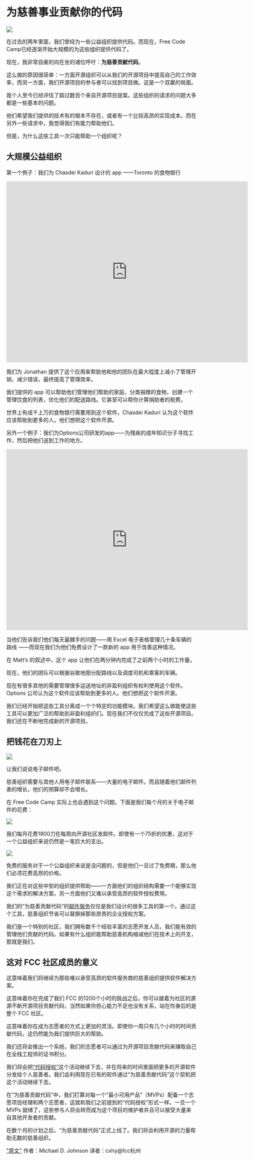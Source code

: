 
# 为慈善事业贡献你的代码
![](http://p1.bqimg.com/567571/0ea48fdce7f013c5.jpg)

在过去的两年里面，我们曾经为一些公益组织提供代码。而现在，Free Code Camp已经逐渐开始大规模的为这些组织提供代码了。

现在，我非常自豪的向在坐的诸位呼吁：**为慈善贡献代码**。

这么做的原因很简单：一方面开源组织可以从我们的开源项目中提高自己的工作效率，而另一方面，我们开源项目的参与者可以找到项目做。这是一个双赢的局面。

我个人至今已经评估了超过数百个来自开源项目提案。这些组织的请求的问题大多都是一些基本的问题。

他们希望我们提供的技术有的根本不存在，或者有一个比较高昂的实现成本。而在另外一些请求中，我觉得我们有能力帮助他们。

但是，为什么这些工具一次只能帮助一个组织呢？

## 大规模公益组织

第一个例子：我们为 Chasdei Kaduri 设计的 app ——Toronto 的食物银行

<iframe width="640" height="480" src="https://www.youtube.com/embed/XUR8E9fy0mE" frameborder="0" allowfullscreen></iframe>

我们为 Jonathan 提供了这个应用来帮助他和他的团队在最大程度上减小了管理开销，减少错误，最终提高了管理效率。

我们提供的 app 可以帮助他们管理他们帮助的家庭，分类捐赠的食物，创建一个管理饮食的列表，优化他们的配送路线。它甚至可以帮你计算捐助者的税费。

世界上有成千上万的食物银行需要用到这个软件。Chasdei Kaduri 认为这个软件应该帮助到更多的人。他们想把这个软件开源。

另外一个例子：我们为Options公司研发的app——为残疾的成年知识分子寻找工作，然后把他们送到工作的地方。

<iframe width="640" height="480" src="https://www.youtube.com/embed/V8B4orj0M7Y" frameborder="0" allowfullscreen></iframe>

当他们告诉我们他们每天最棘手的问题——用 Excel 电子表格管理几十条车辆的路线 ——而现在我们为他们免费设计了一款新的 app 用于改善这种情况。

在 Matt’s 的叙述中，这个 app 让他们在两分钟内完成了之前两个小时的工作量。

现在，他们的团队可以根据谷歌地图分配路线以及调度司机和乘客的车辆。

现在有很多其他的需要管理很多运送地址的非盈利组织有权利使用这个软件。Options 公司认为这个软件应该帮助到更多的人。他们想把这个软件开源。

我们已经开始把这些工具分离成一个个特定的功能模块。我们希望这么做能使这些工具可以更加广泛的帮助到非盈利组织们。现在我们不仅仅完成了这些开源项目。我们还在不断地完成新的开源项目。

## 把钱花在刀刃上

![](http://i1.piimg.com/567571/f890f5cdd68b8e0b.jpg)

让我们说说电子邮件吧。

慈善组织需要与其他人用电子邮件联系——大量的电子邮件。而且随着他们邮件列表的增长，他们的预算却不会增长。

在 Free Code Camp 实际上也会遇到这个问题。下面是我们每个月的关于电子邮件的花费：

![](http://i1.piimg.com/567571/08cb4c96ac0e4ac0.png)

我们每月花费1800刀在每周向开源社区发邮件。即使有一个75折的优惠，这对于一个公益组织来说仍然是一笔巨大的支出。

![](http://i1.piimg.com/567571/03ede5eae578ed20.jpg)

免费的服务对于一个公益组织来说是没问题的，但是他们一旦过了免费期，那么他们必须花费高昂的价格。

我们正在对这些中型的组织提供帮助——一方面他们的组织结构需要一个能够实现这个需求的解决方案，另一方面他们又难以承受高昂的软件授权费用。

我们的“为慈善贡献代码”的[邮件服务](https://github.com/FreeCodeCamp/nonprofit-email-service)仅仅是我们设计的很多工具的第一个。通过这个工具，慈善组织节省可以替换掉那些昂贵的企业授权方案。

我们是一个特别的社区，我们拥有数千个经验丰富的志愿开发人员，我们能有效的管理他们贡献的代码。如果有什么组织能帮助慈善机构缩减他们在技术上的开支，那就是我们。

## 这对 FCC 社区成员的意义

这意味着我们将继续为那些难以承受高昂的软件服务商的慈善组织提供软件解决方案。

这意味着你在完成了我们 FCC 的1200个小时的挑战之后，你可以接着为社区的源源不断开源项目贡献代码，当然如果你担心能力不足也没有关系，站在你身后的是整个 FCC 社区。

这意味着你在成为志愿者的方式上更加的灵活。即使你一周只有几个小时的时间贡献代码，这仍然能为我们提供巨大的帮助。

我们还将会推出一个系统，我们的志愿者可以通过为开源项目贡献代码来赚取自己在全栈工程师的证书积分。


我们将会把[“代码授权”](https://medium.freecodecamp.com/how-i-made-my-first-million-dollars-in-pro-bono-code-86f911040484#.3z77rlrvg)这个活动继续下去，并在将来的时间里面把更多的开源软件分发给个人慈善者。我们会利用现在已有的软件通过“为慈善贡献代码”这个契机把这个活动继续下去。

在“为慈善贡献代码”中，我们打算对每一个“最小可用产品”（MVPs）配备一个志愿项目经理和两个志愿者，这就和我们之前提到的“代码授权”形式一样。一旦一个 MVPs 就绪了，这些参与人将会转而成为这个项目的维护者并且可以接受大量来自其他开发者的贡献。

在数个月的计划之后，“为慈善贡献代码”正式上线了。我们将会利用开源的力量帮助无数的慈善组织。


["原文"](https://medium.freecodecamp.com/open-source-for-good-1a0ea9f32d5a) 作者：Michael D. Johnson 译者：cxhy@fcc杭州



